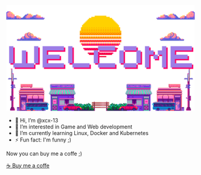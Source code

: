 ![alt text](<IMG_1190.png>)

- 👋 Hi, I’m @xcx-13
- 👀 I’m interested in Game and Web development
- 🌱 I’m currently learning Linux, Docker and Kubernetes
- ⚡ Fun fact: I'm funny ;)

Now you can buy me a coffe ;)

<a href="https://buymeacoffee.com/eceoez"> 

<div style="backgroundcolor:yellow">
  ☕ Buy me a coffe 

</div>

</a>
